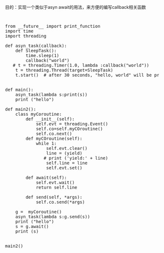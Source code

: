 <p>目的：实现一个类似于asyn await的用法，来方便的编写callback相关函数</p>
<p>&nbsp;</p>
<pre>from __future__ import print_function<br />import time<br />import threading<br /><br />def asyn_task(callback):<br />    def SleepTask():<br />        time.sleep(1)<br />        callback("world")<br />   # t = threading.Timer(1.0, lambda :callback("world"))<br />    t = threading.Thread(target=SleepTask)<br />    t.start()  # after 30 seconds, "hello, world" will be printed<br /><br /><br />def main():<br />    asyn_task(lambda s:print(s))<br />    print ("hello")<br /><br />def main2():<br />    class myCoroutine:<br />        def __init__(self):<br />            self.evt = threading.Event()<br />            self.co=self.myCOroutine()<br />            self.co.next()<br />        def myCOroutine(self):<br />            while 1:<br />                self.evt.clear()<br />                line = (yield)<br />               # print ('yield:' + line)<br />                self.line = line<br />                self.evt.set()<br /><br />        def await(self):<br />            self.evt.wait()<br />            return self.line<br /><br />        def send(self, *args):<br />            self.co.send(*args)<br /><br />    g =  myCoroutine()<br />    asyn_task(lambda s:g.send(s))<br />    print ("hello")<br />    s = g.await()<br />    print (s)<br /><br /><br />main2()</pre>